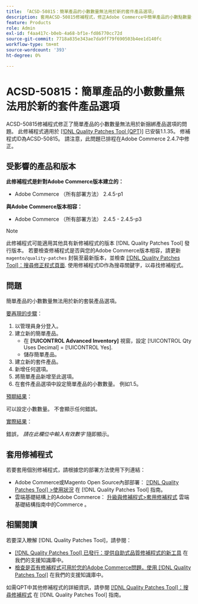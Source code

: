 ```yaml
---
title: 「ACSD-50815：簡單產品的小數數量無法用於新的套件產品選項」
description: 套用ACSD-50815修補程式，修正Adobe Commerce中簡單產品的小數點數量無法用於新捆綁產品選項的問題。
feature: Products
role: Admin
exl-id: f4aa417c-b0eb-4a68-bf1e-fd86770cc72d
source-git-commit: 7718a835e343ae7da9ff79f690503b4ee1d140fc
workflow-type: tm+mt
source-wordcount: '393'
ht-degree: 0%

---
```


# ACSD-50815：簡單產品的小數數量無法用於新的套件產品選項

ACSD-50815修補程式修正了簡單產品的小數數量無法用於新捆綁產品選項的問題。 此修補程式適用於 [[!DNL Quality Patches Tool (QPT)]](/help/announcements/adobe-commerce-announcements/magento-quality-patches-released-new-tool-to-self-serve-quality-patches.md) 已安裝1.1.35。 修補程式ID為ACSD-50815。 請注意，此問題已排程在Adobe Commerce 2.4.7中修正。

## 受影響的產品和版本

**此修補程式是針對Adobe Commerce版本建立的：**

* Adobe Commerce （所有部署方法） 2.4.5-p1

**與Adobe Commerce版本相容：**

* Adobe Commerce （所有部署方法） 2.4.5 - 2.4.5-p3

>[!NOTE]
>
>此修補程式可能適用其他具有新修補程式的版本 [!DNL Quality Patches Tool] 發行版本。 若要檢查修補程式是否與您的Adobe Commerce版本相容，請更新 `magento/quality-patches` 封裝至最新版本，並檢查 [[!DNL Quality Patches Tool]：搜尋修正程式頁面](https://experienceleague.adobe.com/tools/commerce-quality-patches/index.html). 使用修補程式ID作為搜尋關鍵字，以尋找修補程式。

## 問題

簡單產品的小數數量無法用於新的套裝產品選項。

<u>要再現的步驟</u>：

1. 以管理員身分登入。
1. 建立新的簡單產品。
   * 在 **[!UICONTROL Advanced Inventory]** 視窗，設定 [!UICONTROL Qty Uses Decimal] = [!UICONTROL Yes].
   * 儲存簡單產品。
1. 建立新的套件產品。
1. 新增任何選項。
1. 將簡單產品新增至此選項。
1. 在套件產品選項中設定簡單產品的小數數量。 例如1.5。

<u>預期結果</u>：

可以設定小數數量。 不會顯示任何錯誤。

<u>實際結果</u>：

錯誤， *請在此欄位中輸入有效數字* 隨即顯示。

## 套用修補程式

若要套用個別修補程式，請根據您的部署方法使用下列連結：

* Adobe Commerce或Magento Open Source內部部署： [[!DNL Quality Patches Tool] >使用狀況](https://experienceleague.adobe.com/docs/commerce-operations/tools/quality-patches-tool/usage.html) 在 [!DNL Quality Patches Tool] 指南。
* 雲端基礎結構上的Adobe Commerce： [升級與修補程式>套用修補程式](https://experienceleague.adobe.com/docs/commerce-cloud-service/user-guide/develop/upgrade/apply-patches.html) 雲端基礎結構指南中的Commerce 。

## 相關閱讀

若要深入瞭解 [!DNL Quality Patches Tool]，請參閱：

* [[!DNL Quality Patches Tool] 已發行：提供自助式品質修補程式的新工具](/help/announcements/adobe-commerce-announcements/magento-quality-patches-released-new-tool-to-self-serve-quality-patches.md) 在我們的支援知識庫中。
* [檢查是否有修補程式可用於您的Adobe Commerce問題，使用 [!DNL Quality Patches Tool]](/help/support-tools/patches-available-in-qpt-tool/check-patch-for-magento-issue-with-magento-quality-patches.md) 在我們的支援知識庫中。

如需QPT中其他修補程式的詳細資訊，請參閱 [[!DNL Quality Patches Tool]：搜尋修補程式](https://experienceleague.adobe.com/tools/commerce-quality-patches/index.html) 在 [!DNL Quality Patches Tool] 指南。
